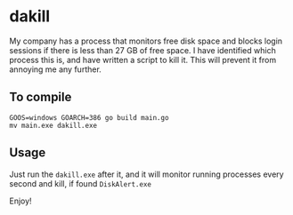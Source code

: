 # dakill
My company has a process that monitors free disk space and blocks login sessions if there is less than 27 GB of free space.  I have identified which process this is, and have written a script to kill it. This will prevent it from annoying me any further.

## To compile
```
GOOS=windows GOARCH=386 go build main.go
mv main.exe dakill.exe
```

## Usage
Just run the `dakill.exe` after it, and it will monitor running processes every second and kill, if found `DiskAlert.exe`

Enjoy!
